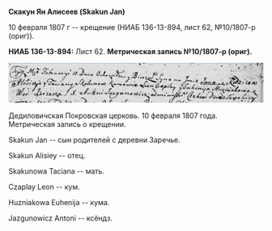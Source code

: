 **Скакун Ян Алисеев (Skakun Jan)**

10 февраля 1807 г -- крещение (НИАБ 136-13-894, лист 62, №10/1807-р
(ориг)).

**НИАБ 136-13-894:** Лист 62. **Метрическая запись №10/1807-р (ориг).**

![](./media/fa44946ea6ca3431b19b2f82dc91e5480ce29450.png)

Дедиловичская Покровская церковь. 10 февраля 1807 года. Метрическая
запись о крещении.

Skakun Jan -- сын родителей с деревни Заречье.

Skakun Alisiey -- отец.

Skakunowa Taciana -- мать.

Czaplay Leon -- кум.

Huzniakowa Euhenija -- кума.

Jazgunowicz Antoni -- ксёндз.

